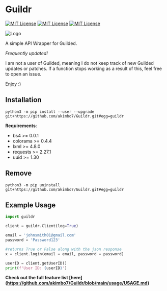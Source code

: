
# Guildr
[![MIT License](https://img.shields.io/github/last-commit/akimbo7/Guildr?color=%23533B4D&style=flat-square)](https://github.com/akimbo7/Guildr)
[![MIT License](https://img.shields.io/github/repo-size/akimbo7/Guildr?color=%23F564A9&style=flat-square)](https://github.com/akimbo7/Guildr)
[![MIT License](https://img.shields.io/github/v/release/akimbo7/Guildr?color=%23fbe3c5&style=flat-square)](https://github.com/akimbo7/Pirtul/releases)

![Logo](https://cdn.discordapp.com/attachments/935638977707376674/949768919755943946/New_Project_4.png)

A simple API Wrapper for Guilded.

*Frequently updated!*

I am not a user of Guilded, meaning I do not keep track of new Guilded updates or patches. If a function stops working as a result of this, feel free to open an issue.

Enjoy :)


## Installation

```
python3 -m pip install --user --upgrade git+https://github.com/akimbo7/Guildr.git#egg=guildr
```

**Requirements**:

- bs4 >= 0.0.1
- colorama >= 0.4.4
- lxml >= 4.8.0
- requests >= 2.27.1
- uuid >= 1.30

## Remove

```
python3 -m pip uninstall git+https://github.com/akimbo7/Guildr.git#egg=guildr
```

## Example Usage

```python
import guildr

client = guildr.Client(log=True)

email = 'johnsmith01@gmail.com'
password = 'Password123'

#returns True or False along with the json response
x = client.login(email = email, password = password)

userID = client.getUserID()
print(f'User ID: {userID}')
```

**Check out the full feature list [here] (https://github.com/akimbo7/Guildr/blob/main/usage/USAGE.md)**
